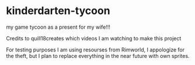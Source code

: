 # kinderdarten-tycoon
my game tycoon as a present for my wife!!!

Credits to quill18creates which videos I am watching to make this project

For testing purposes I am using resourses from Rimworld, I appologize for the theft, but I plan to replace everything in the near future with own sprites.
